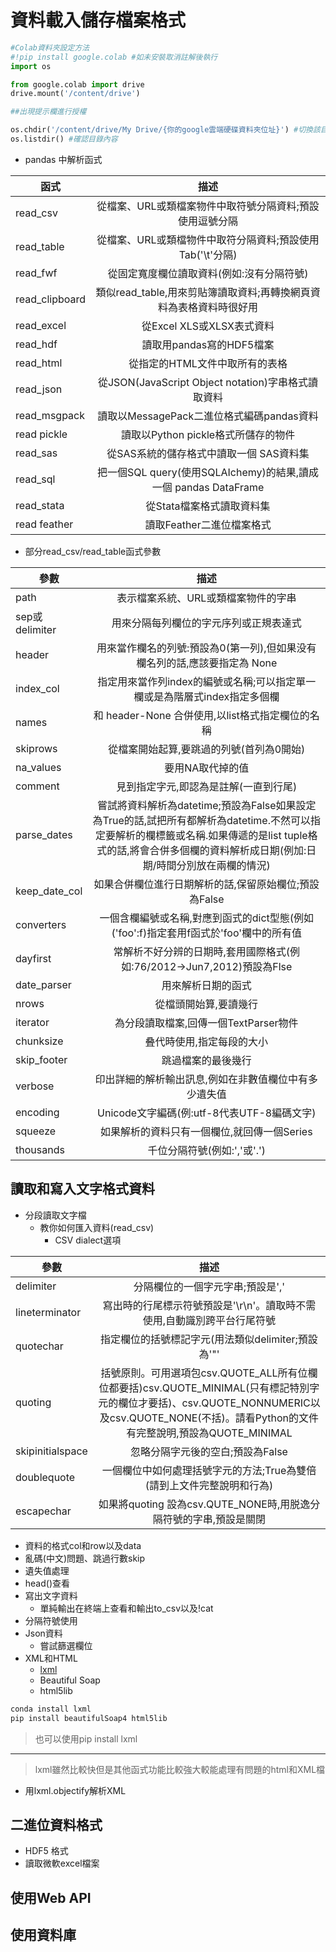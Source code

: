 # 資料載入儲存檔案格式
```python
#Colab資料夾設定方法
#!pip install google.colab #如未安裝取消註解後執行
import os

from google.colab import drive
drive.mount('/content/drive')

##出現提示欄進行授權

os.chdir('/content/drive/My Drive/{你的google雲端硬碟資料夾位址}') #切換該目錄
os.listdir() #確認目錄內容
```

* pandas 中解析函式

|函式|描述|
| ------------- |:-------------:|
|read_csv|從檔案、URL或類檔案物件中取符號分隔資料;預設使用逗號分隔|
|read_table|從檔案、URL或類檔物件中取符分隔資料;預設使用Tab('\t'分隔)|
|read_fwf|從固定寬度欄位讀取資料(例如:沒有分隔符號)|
|read_clipboard|類似read_table,用來剪貼簿讀取資料;再轉換網頁資料為表格資料時很好用|
|read_excel|從Excel XLS或XLSX表式資料|
|read_hdf|讀取用pandas寫的HDF5檔案|
|read_html|從指定的HTML文件中取所有的表格|
|read_json|從JSON(JavaScript Object notation)字串格式讀取資料|
|read_msgpack|讀取以MessagePack二進位格式編碼pandas資料| 
|read pickle|讀取以Python pickle格式所儲存的物件|
|read_sas|從SAS系統的儲存格式中讀取一個 SAS資料集|
|read_sql|把一個SQL query(使用SQLAIchemy)的結果,讀成一個 pandas DataFrame|
|read_stata|從Stata檔案格式讀取資料集|
|read feather|讀取Feather二進位檔案格式|

* 部分read_csv/read_table函式參數

|參數|描述|
| ------------- |:-------------:|
|path|表示檔案系統、URL或類檔案物件的字串|
|sep或delimiter|用來分隔每列欄位的字元序列或正規表達式|
|header|用來當作欄名的列號:預設為0(第一列),但如果没有欄名列的話,應該要指定為 None|
|index_col|指定用來當作列index的編號或名稱;可以指定單一欄或是為階層式index指定多個欄|
|names|和 header-None 合併使用,以list格式指定欄位的名稱|
|skiprows|從檔案開始起算,要跳過的列號(首列為0開始)|
|na_values|要用NA取代掉的值|
|comment|見到指定字元,即認為是註解(一直到行尾)|
|parse_dates|嘗試將資料解析為datetime;預設為False如果設定為True的話,試把所有都解析為datetime.不然可以指定要解析的欄標籤或名稱.如果傳遞的是list tuple格式的話,將會合併多個欄的資料解析成日期(例加:日期/時間分別放在兩欄的情況)|
|keep_date_col|如果合併欄位進行日期解析的話,保留原始欄位;預設為False|
|converters|一個含欄編號或名稱,對應到函式的dict型態(例如('foo':f)指定套用f函式於'foo'欄中的所有值|
|dayfirst|常解析不好分辨的日期時,套用國際格式(例如:76/2012->Jun7,2012)預設為Flse|
|date_parser|用來解析日期的函式|
|nrows|從檔頭開始算,要讀幾行|
|iterator|為分段讀取檔案,回傳一個TextParser物件|
|chunksize|叠代時使用,指定每段的大小|
|skip_footer|跳過檔案的最後幾行|
|verbose|印出詳細的解析輸出訊息,例如在非數值欄位中有多少遺失值|
|encoding|Unicode文字編碼(例:utf-8代表UTF-8編碼文字)|
|squeeze|如果解析的資料只有一個欄位,就回傳一個Series|
|thousands|千位分隔符號(例如:','或'.')|
## 讀取和寫入文字格式資料
* 分段讀取文字檔
  * 教你如何匯入資料(read_csv)
    * CSV dialect選項

|參數|描述|
| ------------- |:-------------:|
|delimiter|分隔欄位的一個字元字串;預設是','|
|lineterminator|寫出時的行尾標示符號預設是'\r\n'。讀取時不需使用,自動識別跨平台行尾符號|
|quotechar|指定欄位的括號標記字元(用法類似delimiter;預設為'"'|
|quoting|括號原則。可用選項包csv.QUOTE_ALL所有位欄位都要括)csv.QUOTE_MINIMAL(只有標記特別字元的欄位才要括)、csv.QUOTE_NONNUMERIC以及csv.QUOTE_NONE(不括)。請看Python的文件有完整說明,預設為QUOTE_MINIMAL|
|skipinitialspace|忽略分隔字元後的空白;預設為False|
|doublequote|一個欄位中如何處理括號字元的方法;True為雙倍(請到上文件完整說明和行為)|
|escapechar|如果將quoting 設為csv.QUTE_NONE時,用脱逸分隔符號的字串,預設是關閉|
  * 資料的格式col和row以及data
  * 亂碼(中文)問題、跳過行數skip
  * 遺失值處理
  * head()查看
* 寫出文字資料
  * 單純輸出在終端上查看和輸出to_csv以及!cat
* 分隔符號使用
* Json資料
  * 嘗試篩選欄位
* XML和HTML
  * [lxml](https://lxml.de)
  * Beautiful Soap
  * html5lib
```python
conda install lxml
pip install beautifulSoap4 html5lib
```
> 也可以使用pip install lxml


---

> lxml雖然比較快但是其他函式功能比較強大較能處理有問題的html和XML檔

* 用lxml.objectify解析XML
## 二進位資料格式
* HDF5 格式
* 讀取微軟excel檔案
## 使用Web API
## 使用資料庫
